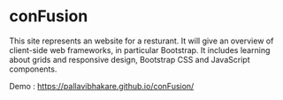 # conFusion

This site represents an website for a resturant. 
It will give an overview of client-side web frameworks, in particular Bootstrap. 
It includes learning about grids and responsive design, Bootstrap CSS and JavaScript components. 

Demo : https://pallavibhakare.github.io/conFusion/
